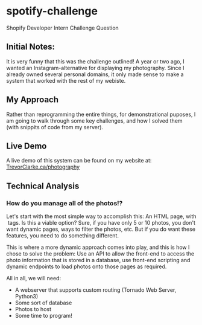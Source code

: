 # spotify-challenge
Shopify Developer Intern Challenge Question

## Initial Notes:
It is very funny that this was the challenge outlined! A year or two ago, I wanted an Instagram-alternative for displaying my photography.
Since I already owned several personal domains, it only made sense to make a system that worked with the rest of my webiste.

## My Approach 
Rather than reprogramming the entire things, for demonstrational puposes, I am going to walk through some key challenges, and how I solved them (with snippits of code from my server).

## Live Demo
A live demo of this system can be found on my website at: [TrevorClarke.ca/photography](https://TrevorClarke.ca/photography)

## Technical Analysis

### How do you manage all of the photos!?
Let's start with the most simple way to accomplish this: An HTML page, with <img> tags. Is this a viable option? 
Sure, if you have only 5 or 10 photos, you don't want dynamic pages, ways to filter the photos, etc. But if you do want these features, you need to do something different.

This is where a more dynamic approach comes into play, and this is how I chose to solve the problem: Use an API to allow the front-end to access the photo information that is stored in a database, use front-end scripting and dynamic endpoints to load photos onto those pages as required.

All in all, we will need:
- A webserver that supports custom routing (Tornado Web Server, Python3)
- Some sort of database
- Photos to host
- Some time to program!

